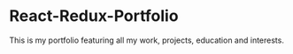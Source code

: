 # React-Redux-Portfolio
This is my portfolio featuring all my work, projects, education and interests.
